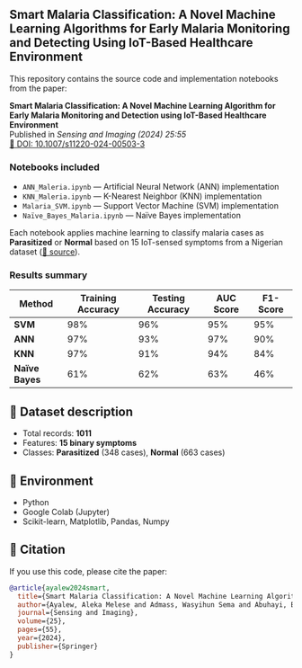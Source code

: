 ## Smart Malaria Classification: A Novel Machine Learning Algorithms for Early Malaria Monitoring and Detecting Using IoT-Based Healthcare Environment

This repository contains the source code and implementation notebooks from the paper:

**Smart Malaria Classification: A Novel Machine Learning Algorithm for Early Malaria Monitoring and Detection using IoT-Based Healthcare Environment**  
Published in *Sensing and Imaging (2024) 25:55*  
[📄 DOI: 10.1007/s11220-024-00503-3](https://doi.org/10.1007/s11220-024-00503-3)

### Notebooks included
- `ANN_Maleria.ipynb` — Artificial Neural Network (ANN) implementation
- `KNN_Maleria.ipynb` — K-Nearest Neighbor (KNN) implementation
- `Malaria_SVM.ipynb` — Support Vector Machine (SVM) implementation
- `Naïve_Bayes_Malaria.ipynb` — Naïve Bayes implementation

Each notebook applies machine learning to classify malaria cases as **Parasitized** or **Normal** based on 15 IoT-sensed symptoms from a Nigerian dataset ([🔗 source](https://doi.org/10.1016/j.dib.2019.104997)).

### Results summary

| Method        | Training Accuracy | Testing Accuracy | AUC Score | F1-Score |
|---------------|-------------------|------------------|-----------|----------|
| **SVM**       | 98%               | 96%              | 95%       | 95%      |
| **ANN**       | 97%               | 93%              | 97%       | 90%      |
| **KNN**       | 97%               | 91%              | 94%       | 84%      |
| **Naïve Bayes** | 61%             | 62%              | 63%       | 46%      |


## 🧠 Dataset description
- Total records: **1011**
- Features: **15 binary symptoms**
- Classes: **Parasitized** (348 cases), **Normal** (663 cases)

## 🔧 Environment
- Python
- Google Colab (Jupyter)
- Scikit-learn, Matplotlib, Pandas, Numpy

## 📌 Citation
If you use this code, please cite the paper:

```bibtex
@article{ayalew2024smart,
  title={Smart Malaria Classification: A Novel Machine Learning Algorithm for Early Malaria Monitoring and Detection using IoT-Based Healthcare Environment},
  author={Ayalew, Aleka Melese and Admass, Wasyihun Sema and Abuhayi, Biniyam Mulugeta and Negashe, Girma Sisay and Bezabh, Yohannes Agegnehu},
  journal={Sensing and Imaging},
  volume={25},
  pages={55},
  year={2024},
  publisher={Springer}
}
